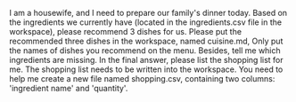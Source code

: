 I am a housewife, and I need to prepare our family's dinner today. Based on the ingredients we currently have (located in the ingredients.csv file in the workspace), please recommend 3 dishes for us. Please put the recommended three dishes in the workspace, named cuisine.md, Only put the names of dishes you recommend on the menu. Besides, tell me which ingredients are missing. In the final answer, please list the shopping list for me. The shopping list needs to be written into the workspace. You need to help me create a new file named shopping.csv, containing two columns: 'ingredient name' and 'quantity'.